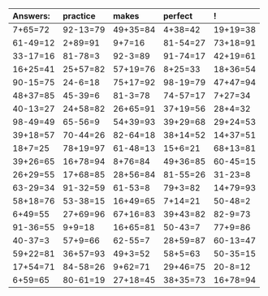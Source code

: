 | Answers: | practice | makes | perfect | ! |
| :--- | :--- | :--- | :--- | :--- |
| 7+65=72 | 92-13=79 | 49+35=84 | 4+38=42 | 19+19=38 | 
| 61-49=12 | 2+89=91 | 9+7=16 | 81-54=27 | 73+18=91 | 
| 33-17=16 | 81-78=3 | 92-3=89 | 91-74=17 | 42+19=61 | 
| 16+25=41 | 25+57=82 | 57+19=76 | 8+25=33 | 18+36=54 | 
| 90-15=75 | 24-6=18 | 75+17=92 | 98-19=79 | 47+47=94 | 
| 48+37=85 | 45-39=6 | 81-3=78 | 74-57=17 | 7+27=34 | 
| 40-13=27 | 24+58=82 | 26+65=91 | 37+19=56 | 28+4=32 | 
| 98-49=49 | 65-56=9 | 54+39=93 | 39+29=68 | 29+24=53 | 
| 39+18=57 | 70-44=26 | 82-64=18 | 38+14=52 | 14+37=51 | 
| 18+7=25 | 78+19=97 | 61-48=13 | 15+6=21 | 68+13=81 | 
| 39+26=65 | 16+78=94 | 8+76=84 | 49+36=85 | 60-45=15 | 
| 26+29=55 | 17+68=85 | 28+56=84 | 81-55=26 | 31-23=8 | 
| 63-29=34 | 91-32=59 | 61-53=8 | 79+3=82 | 14+79=93 | 
| 58+18=76 | 53-38=15 | 16+49=65 | 7+14=21 | 50-48=2 | 
| 6+49=55 | 27+69=96 | 67+16=83 | 39+43=82 | 82-9=73 | 
| 91-36=55 | 9+9=18 | 16+65=81 | 50-43=7 | 77+9=86 | 
| 40-37=3 | 57+9=66 | 62-55=7 | 28+59=87 | 60-13=47 | 
| 59+22=81 | 36+57=93 | 49+3=52 | 58+5=63 | 50-35=15 | 
| 17+54=71 | 84-58=26 | 9+62=71 | 29+46=75 | 20-8=12 | 
| 6+59=65 | 80-61=19 | 27+18=45 | 38+35=73 | 16+78=94 | 
